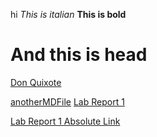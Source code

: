hi
_This is italian_
**This is bold**
# And this is head

[Don Quixote](http://www.donquixote.com)

[anotherMDFile](/anotherMDFile.md)
[Lab Report 1](/lab-report-1-week-2.md)

[Lab Report 1 Absolute Link](https://ndesopo.github.io/cse-15l-lab-reports/lab-report-1-week-2.html)